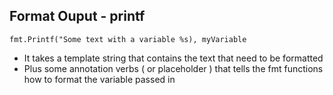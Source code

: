 ## Format Ouput - printf
`fmt.Printf("Some text with a variable %s), myVariable`
- It takes a template string that contains the text that need to be formatted
- Plus some annotation verbs ( or placeholder ) that tells the fmt functions how to format the variable passed in